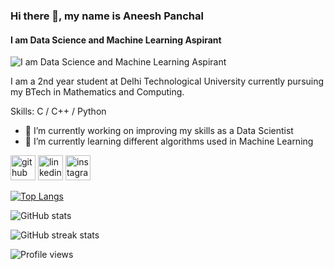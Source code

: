 ### Hi there 👋, my name is Aneesh Panchal
#### I am Data Science and Machine Learning Aspirant
![I am Data Science and Machine Learning Aspirant](https://www.analyticsinsight.net/wp-content/uploads/2020/03/machine-learning-840x485.png)

I am a 2nd year student at Delhi Technological University currently pursuing my BTech in Mathematics and Computing. 

Skills: C / C++ / Python 

- 🔭 I’m currently working on improving my skills as a Data Scientist 
- 🌱 I’m currently learning different algorithms used in Machine Learning 


[<img src='https://www.muckibu.de/wp-content/uploads/2018/10/Octocat.png' alt='github' height='40'>](https://github.com/Aneeshcoder)  [<img src='https://www.maryville.edu/wp-content/uploads/2015/11/Linkedin-logo-1-550x550-300x300.png' alt='linkedin' height='40'>](https://www.linkedin.com/in/aneesh-panchal-04611a1a1)  [<img src='https://cdn.pixabay.com/photo/2020/11/15/06/18/instagram-logo-5744708_1280.png' alt='instagram' height='40'>](https://www.instagram.com/aneeshpanchal)  

[![Top Langs](https://github-readme-stats.vercel.app/api/top-langs/?username=Aneeshcoder&layout=compact&theme=radical)](https://github.com/anuraghazra/github-readme-stats)

![GitHub stats](https://github-readme-stats.vercel.app/api?username=Aneeshcoder&show_icons=true&theme=radical)  

![GitHub streak stats](https://github-readme-streak-stats.herokuapp.com/?user=Aneeshcoder&theme=radical)  

![Profile views](https://gpvc.arturio.dev/Aneeshcoder)  
